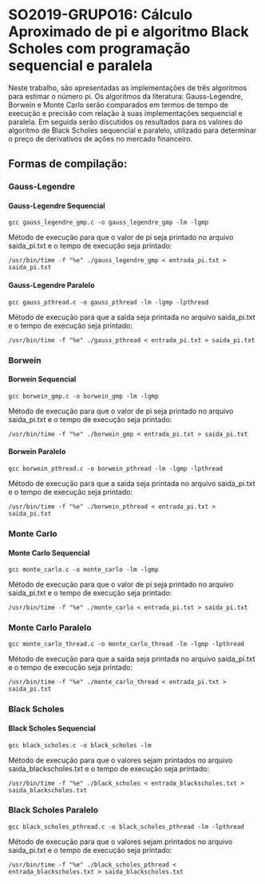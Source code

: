 # SO2019-GRUPO16: Cálculo Aproximado de pi e algoritmo Black Scholes com programação sequencial e paralela
Neste trabalho, são apresentadas as implementações de três algoritmos para estimar o número pi. Os algoritmos da literatura: Gauss-Legendre, Borwein e Monte Carlo serão comparados em termos de tempo de execução e precisão com relação à suas implementações sequencial e paralela.
Em seguida serão discutidos os resultados para os valores do algoritmo de Black Scholes sequencial e paralelo, utilizado para determinar o preço de derivativos de ações no mercado financeiro.

## Formas de compilação:
### Gauss-Legendre
#### Gauss-Legendre Sequencial
```
gcc gauss_legendre_gmp.c -o gauss_legendre_gmp -lm -lgmp 
```
Método de execução para que o valor de pi seja printado no arquivo saida_pi.txt e o tempo de execução seja printado:
```
/usr/bin/time -f "%e" ./gauss_legendre_gmp < entrada_pi.txt > saida_pi.txt
```
#### Gauss-Legendre Paralelo
```
gcc gauss_pthread.c -o gauss_pthread -lm -lgmp -lpthread
```
Método de execução para que a saída seja printada no arquivo saida_pi.txt e o tempo de execução seja printado:
```
/usr/bin/time -f "%e" ./gauss_pthread < entrada_pi.txt > saida_pi.txt
```
### Borwein
#### Borwein Sequencial
```
gcc borwein_gmp.c -o borwein_gmp -lm -lgmp 
```
Método de execução para que o valor de pi seja printado no arquivo saida_pi.txt e o tempo de execução seja printado:
```
/usr/bin/time -f "%e" ./borwein_gmp < entrada_pi.txt > saida_pi.txt
```
#### Borwein Paralelo
```
gcc borwein_pthread.c -o borwein_pthread -lm -lgmp -lpthread
```
Método de execução para que a saída seja printada no arquivo saida_pi.txt e o tempo de execução seja printado:
```
/usr/bin/time -f "%e" ./borwein_pthread < entrada_pi.txt > saida_pi.txt
```
### Monte Carlo
#### Monte Carlo Sequencial
```
gcc monte_carlo.c -o monte_carlo -lm -lgmp 
```
Método de execução para que o valor de pi seja printado no arquivo saida_pi.txt e o tempo de execução seja printado:
```
/usr/bin/time -f "%e" ./monte_carlo < entrada_pi.txt > saida_pi.txt
```
### Monte Carlo Paralelo
```
gcc monte_carlo_thread.c -o monte_carlo_thread -lm -lgmp -lpthread
```
Método de execução para que a saída seja printada no arquivo saida_pi.txt e o tempo de execução seja printado:
```
/usr/bin/time -f "%e" ./monte_carlo_thread < entrada_pi.txt > saida_pi.txt
```
### Black Scholes
#### Black Scholes Sequencial
```
gcc black_scholes.c -o black_scholes -lm 
```
Método de execução para que o valores sejam printados no arquivo saida_blackscholes.txt e o tempo de execução seja printado:
```
/usr/bin/time -f "%e" ./black_scholes < entrada_blackscholes.txt > saida_blackscholes.txt
```
### Black Scholes Paralelo
```
gcc black_scholes_pthread.c -o black_scholes_pthread -lm -lpthread
```
Método de execução para que o valores sejam printados no arquivo saida_pi.txt e o tempo de execução seja printado:
```
/usr/bin/time -f "%e" ./black_scholes_pthread < entrada_blackscholes.txt > saida_blackscholes.txt
```
